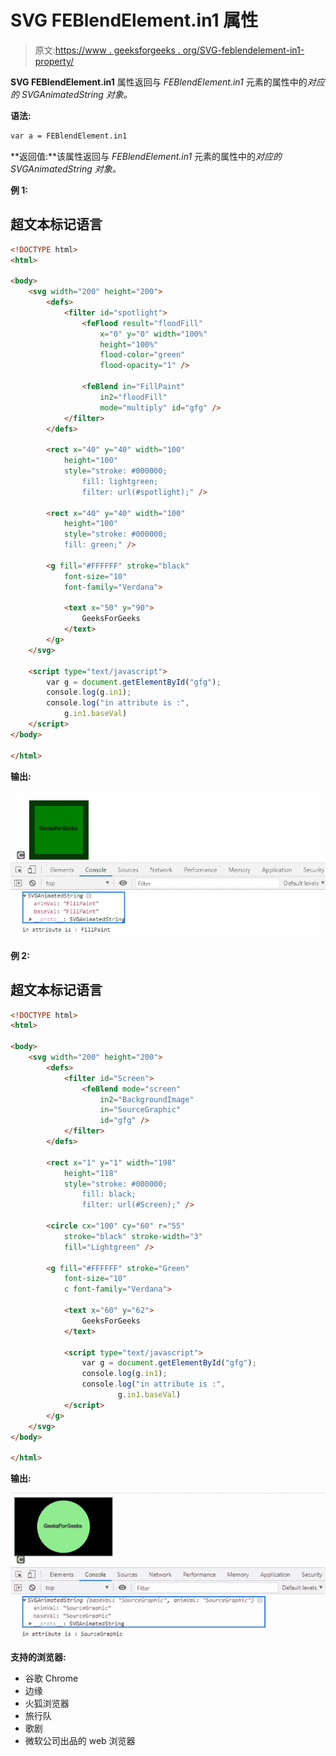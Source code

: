 # SVG FEBlendElement.in1 属性

> 原文:[https://www . geeksforgeeks . org/SVG-feblendelement-in1-property/](https://www.geeksforgeeks.org/svg-feblendelement-in1-property/)

**SVG FEBlendElement.in1** 属性返回与 *FEBlendElement.in1* 元素的属性中的*对应的 SVGAnimatedString 对象。*

**语法:**

```html
var a = FEBlendElement.in1
```

**返回值:**该属性返回与 *FEBlendElement.in1* 元素的属性中的*对应的 SVGAnimatedString 对象。*

**例 1:**

## 超文本标记语言

```html
<!DOCTYPE html>
<html>

<body>
    <svg width="200" height="200">
        <defs>
            <filter id="spotlight">
                <feFlood result="floodFill" 
                    x="0" y="0" width="100%" 
                    height="100%" 
                    flood-color="green"
                    flood-opacity="1" />

                <feBlend in="FillPaint" 
                    in2="floodFill" 
                    mode="multiply" id="gfg" />
            </filter>
        </defs>

        <rect x="40" y="40" width="100" 
            height="100" 
            style="stroke: #000000; 
                fill: lightgreen; 
                filter: url(#spotlight);" />

        <rect x="40" y="40" width="100" 
            height="100" 
            style="stroke: #000000; 
            fill: green;" />

        <g fill="#FFFFFF" stroke="black" 
            font-size="10" 
            font-family="Verdana">

            <text x="50" y="90">
                GeeksForGeeks
            </text>
        </g>
    </svg>

    <script type="text/javascript">
        var g = document.getElementById("gfg");
        console.log(g.in1);
        console.log("in attribute is :", 
            g.in1.baseVal)
    </script>
</body>

</html> 
```

**输出:**

![](img/e8217385469982015fac7060463283d8.png)

**例 2:**

## 超文本标记语言

```html
<!DOCTYPE html>
<html>

<body>
    <svg width="200" height="200">
        <defs>
            <filter id="Screen">
                <feBlend mode="screen" 
                    in2="BackgroundImage" 
                    in="SourceGraphic" 
                    id="gfg" />
            </filter>
        </defs>

        <rect x="1" y="1" width="198" 
            height="118" 
            style="stroke: #000000; 
                fill: black; 
                filter: url(#Screen);" />

        <circle cx="100" cy="60" r="55" 
            stroke="black" stroke-width="3" 
            fill="Lightgreen" />

        <g fill="#FFFFFF" stroke="Green" 
            font-size="10" 
            c font-family="Verdana">

            <text x="60" y="62">
                GeeksForGeeks
            </text>

            <script type="text/javascript">
                var g = document.getElementById("gfg");
                console.log(g.in1);
                console.log("in attribute is :", 
                        g.in1.baseVal)
            </script>
        </g>
    </svg>
</body>

</html>
```

**输出:**

![](img/2401541d66064b19acb650e6f387d4c4.png)

**支持的浏览器:**

*   谷歌 Chrome
*   边缘
*   火狐浏览器
*   旅行队
*   歌剧
*   微软公司出品的 web 浏览器